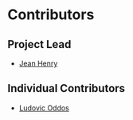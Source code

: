 # Contributors

## Project Lead

* [Jean Henry](https://github.com/ansjhenry)

## Individual Contributors

* [Ludovic Oddos](https://github.com/ansfloddos)
